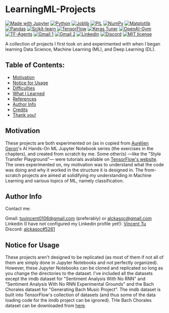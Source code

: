 # LearningML-Projects

[![Made with Jupyter](https://img.shields.io/badge/Made%20with-Jupyter-F3f0f0?&logo=Jupyter&labelColor=F3f0f0)](https://jupyter.org/try)
[![Python](https://img.shields.io/badge/Python-3.8.3-21455f?logo=python&labelColor=21455f)](https://www.python.org/)
[![Joblib](https://img.shields.io/badge/Joblib-0.17.0-21455f?labelColor=21455f)](https://joblib.readthedocs.io/en/latest/)
[![PIL](https://img.shields.io/badge/PIL-7.2.0-21455f?labelColor=21455f)](https://pillow.readthedocs.io/en/stable/)
[![NumPy](https://img.shields.io/badge/NumPy-1.19.5-013243?logo=numpy&labelColor=013243)](https://numpy.org/doc/)
[![Matplotlib](https://img.shields.io/badge/Matplotlib-3.3.2-085678?labelColor=085678)](https://matplotlib.org/)
[![Pandas](https://img.shields.io/badge/Pandas-1.2.4-150458?logo=pandas&labelColor=150458)](https://pandas.pydata.org/pandas-docs/stable/)
[![Scikit-learn](https://img.shields.io/badge/Scikit--learn-3.3.2-319ace?logo=scikit-learn&labelColor=319ace)](https://scikit-learn.org/stable/index.html)
[![TensorFlow](https://img.shields.io/badge/TensorFlow-2.4.1-F3f0f0?logo=tensorflow&labelColor=F3f0f0)](https://www.tensorflow.org/api_docs/)
[![Keras Tuner](https://img.shields.io/badge/Keras%20Tuner-1.0.2-D00000?logo=keras&labelColor=D00000)](https://keras-team.github.io/keras-tuner/)
[![OpenAI-Gym](https://img.shields.io/badge/OpenAI--Gym-0.18.0-0081A5?logo=OpenAI%20Gym&labelColor=0081A5)](https://gym.openai.com/)
[![TF-Agents](https://img.shields.io/badge/TF--Agents-0.7.1-F3f0f0?logo=tensorflow&labelColor=F3f0f0)](https://www.tensorflow.org/agents)
[![Gmail 1](https://img.shields.io/badge/Gmail-tuvincent0106%40gmail.com-F3f0f0?logo=gmail&labelColor=F3f0f0)](https://mail.google.com/mail/?view=cm&fs=1&to=tuvincent0106@gmail.com)
[![Gmail 2](https://img.shields.io/badge/Gmail-alckasoc%40gmail.com-F3f0f0?logo=gmail&labelColor=F3f0f0)](https://mail.google.com/mail/?view=cm&fs=1&to=tuvincent0106@gmail.com)
[![Linkedin](https://img.shields.io/badge/Linkedin-Vincent%20Tu-0A66C2?logo=linkedin&labelColor=0A66C2)](https://www.linkedin.com/in/vincent-tu-422b18208)
[![Discord](https://img.shields.io/badge/Discord-alckasoc%235261-7187da?logo=discord&labelColor=7288db&logoColor=white)](https://discordapp.com/users/251152357063131138/)
[![MIT license](https://img.shields.io/badge/License-MIT-blue.svg?labelColor=blue)](https://raw.githubusercontent.com/alckasoc/LearningML-Projects/main/LICENSE)

A collection of projects I first took on and experimented with when I began learning Data Science, Machine Learning (ML), and Deep Learning (DL).

## Table of Contents:
- [Motivation](https://github.com/alckasoc/LearningML-Projects/blob/main/README.md#motivation)
- [Notice for Usage](https://github.com/alckasoc/LearningML-Projects/blob/main/README.md#notice)
- [Difficulties](https://github.com/alckasoc/LearningML-Projects/blob/main/README.md#difficulties)
- [What I Learned](https://github.com/alckasoc/LearningML-Projects/blob/main/README.md#what-i-learned)
- [References](https://github.com/alckasoc/LearningML-Projects/blob/main/README.md#references)
- [Author Info](https://github.com/alckasoc/LearningML-Projects/blob/main/README.md#author-info)
- [Credits](https://github.com/alckasoc/LearningML-Projects/blob/main/README.md#credits)
- [Thank you!](https://github.com/alckasoc/LearningML-Projects/blob/main/README.md#thank-you)

## Motivation

These projects are both experimented on (as in copied from [Aurélien Geron](https://github.com/ageron/handson-ml2)'s AI Hands-On ML Jupyter Notebook series (the exercises in the chapters), and created from scratch by me. Some other(s) —like the "Style Transfer Playground"— were tutorials available on [TensorFlow's website](https://www.tensorflow.org/tutorials/generative/style_transfer). The ones experimented on, my motivation was to understand what the code was doing and why it worked in the structure it is designed in. The from-scratch projects are aimed at solidifying my understanding in Machine Learning and various topics of ML, namely classification. 

## Author Info

Contact me:

Gmail: tuvincent0106@gmail.com (preferably) or alckasoc@gmail.com\
Linkedin (I have not configured my Linkedin profile yet!): [Vincent Tu](https://www.linkedin.com/in/vincent-tu-422b18208/)\
Discord: [alckasoc#5261](https://discordapp.com/users/251152357063131138/)

## Notice for Usage

These projects aren't designed to be replicated (as most of them if not all of them are simply done in Jupyter Notebooks and not perfectly organized). However, these Jupyter Notebooks can be cloned and replicated so long as you change the directories to the dataset. I've included all the datasets except the imdb dataset for "Sentiment Analysis With No RNN" and "Sentiment Analysis With No RNN Experimental Grounds" and the Bach Chorales dataset for "Generating Bach Music Project". The imdb dataset is built into TensorFlow's collection of datasets (and thus some of the data loading code for the imdb project can be ignored). THe Bach Chorales dataset can be downloaded from [here](https://homl.info/bach). 
